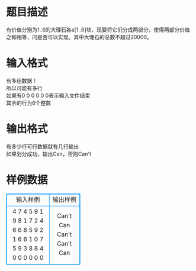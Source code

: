 # 

 
 # 题目描述 
有价值分别为1..6的大理石各a[1..6]块，现要将它们分成两部分，使得两部分价值之和相等，问是否可以实现。其中大理石的总数不超过20000。&nbsp; 

 
 # 输入格式 
有多组数据！<BR>所以可能有多行<BR>如果有0&nbsp;0&nbsp;0&nbsp;0&nbsp;0&nbsp;0表示输入文件结束<BR>其余的行为6个整数 

 
 # 输出格式 
有多少行可行数据就有几行输出<BR>如果划分成功，输出Can，否则Can't 
# 样例数据
<style>
        table,table tr th, table tr td { border:1px solid #0094ff; }
        table { width: 200px; min-height: 25px; line-height: 25px; text-align: center; border-collapse: collapse;}   
    </style>
<table>
	<tr>
		<td>输入样例</td>
		<td>输出样例</td>
	</tr>
<tr><td>4 7 4 5 9 1
9 8 1 7 2 4
6 6 8 5 9 2
1 6 6 1 0 7
5 9 3 8 8 4
0 0 0 0 0 0
</td><td>Can't
Can
Can't
Can't
Can
</td></tr></table>
